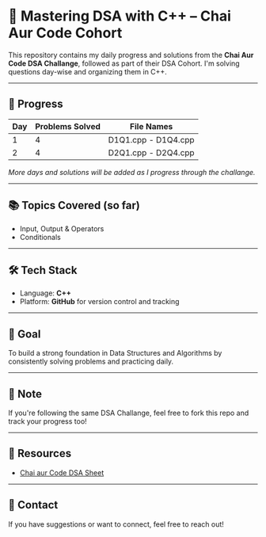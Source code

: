 # 🚀 Mastering DSA with C++ – Chai Aur Code Cohort

This repository contains my daily progress and solutions from the **Chai Aur Code DSA Challange**, followed as part of their DSA Cohort. I'm solving questions day-wise and organizing them in C++.

---

## 📅 Progress

| Day | Problems Solved | File Names         |
|-----|------------------|--------------------|
| 1   | 4                | D1Q1.cpp - D1Q4.cpp |
| 2   | 4                | D2Q1.cpp - D2Q4.cpp |

*More days and solutions will be added as I progress through the challange.*

---

## 📚 Topics Covered (so far)

- Input, Output & Operators
- Conditionals

---

## 🛠️ Tech Stack

- Language: **C++**
- Platform: **GitHub** for version control and tracking

---

## 🧠 Goal

To build a strong foundation in Data Structures and Algorithms by consistently solving problems and practicing daily.

---

## 📌 Note

If you're following the same DSA Challange, feel free to fork this repo and track your progress too!

---

## 🔗 Resources

- [Chai aur Code DSA Sheet](https://courses.chaicode.com/learn)

---

## 📩 Contact

If you have suggestions or want to connect, feel free to reach out!

